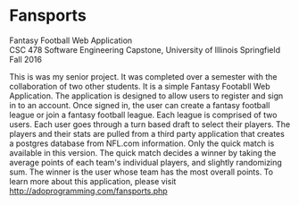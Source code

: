 # Fansports
Fantasy Football Web Application      
CSC 478 Software Engineering Capstone, University of Illinois Springfield 
Fall 2016

This is was my senior project. It was completed over a semester with the collaboration of two other students.  It is a simple Fantasy Footabll Web Application. The application is designed to allow users to register and sign in to an account. Once signed in, the user can create a fantasy football league or join a fantasy football league. Each league is comprised of two users. Each user goes through a turn based draft to select their players. The players and their stats are pulled from a third party application that creates a postgres database from NFL.com information. Only the quick match is available in this version. The quick match decides a winner by taking the average points of each team's individual players, and slightly randomizing sum. The winner is the user whose team has the most overall points. To learn more about this application, please visit http://adoprogramming.com/fansports.php
